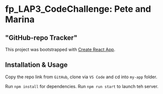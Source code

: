 # fp_LAP3_CodeChallenge: Pete and Marina

## "GitHub-repo Tracker"

This project was bootstrapped with [Create React App](https://github.com/facebook/create-react-app).

## Installation & Usage
Copy the repo link from `GitHub`, clone via `VS Code` and cd into `my-app` folder.

Run `npm install` for dependencies.
Run `npm run start` to launch teh server. 

